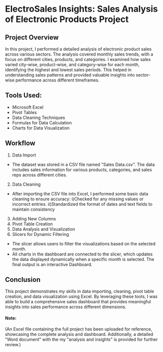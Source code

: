 # ElectroSales Insights: Sales Analysis of Electronic Products Project
## Project Overview

In this project, I performed a detailed analysis of electronic product sales across various sectors. The analysis covered monthly sales trends, with a focus on different cities, products, and categories. I examined how sales varied city-wise, product-wise, and category-wise for each month, identifying the highest and lowest sales periods. This helped in understanding sales patterns and provided valuable insights into sector-wise performance across different timeframes.

## Tools Used:
- Microsoft Excel
- Pivot Tables
- Data Cleaning Techniques
- Formulas for Data Calculation
- Charts for Data Visualization

## Workflow
1. Data Import
- The dataset was stored in a CSV file named "Sales Data.csv".
The data includes sales information for various products, categories, and sales reps across different cities.
2. Data Cleaning
- After importing the CSV file into Excel, I performed some basic data cleaning to ensure accuracy:
    i)Checked for any missing values or incorrect entries.
    ii)Standardized the format of dates and text fields to maintain consistency
3. Adding New Columns
4. Pivot Table Creation
5. Data Analysis and Visualization
6. Slicers for Dynamic Filtering
  - The slicer allows users to filter the visualizations based on the selected month.
  - All charts in the dashboard are connected to the slicer, which updates the data displayed dynamically when a specific month is selected.
The final output is an interactive Dashboard.

## Conclusion
This project demonstrates my skills in data importing, cleaning, pivot table creation, and data visualization using Excel. By leveraging these tools, I was able to build a comprehensive sales dashboard that provides meaningful insights into sales performance across different dimensions.

#### Note: 
(An Excel file containing the full project has been uploaded for reference, showcasing the complete analysis and dashboard. Additionally, a detailed "Word document" with the my "analysis and insights" is provided for further review.)
